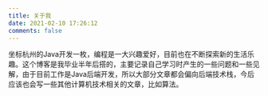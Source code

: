 ```yaml
---
title: 关于我
date: 2021-02-10 17:26:12
comments: false
---
```

坐标杭州的Java开发一枚，编程是一大兴趣爱好，目前也在不断探索新的生活乐趣。这个博客是我毕业半年后搭的，主要记录自己学习时产生的一些问题和一些见解，由于目前工作是Java后端开发，所以大部分文章都会偏向后端技术栈，今后应该也会写一些其他计算机技术相关的文章，比如算法。
